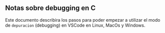 ## Notas sobre debugging en C

Este documento describira los pasos para poder empezar a utilizar el modo de `depuracion` (debugging) en VSCode en Linux, MacOs y Windows.

